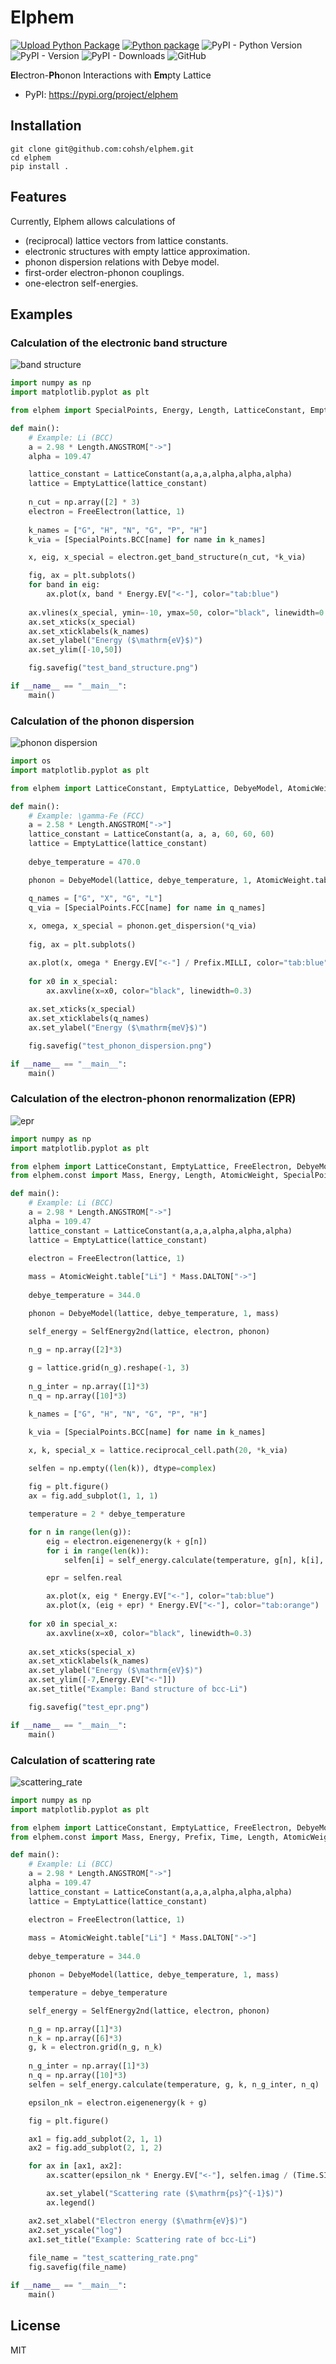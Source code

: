 # Elphem
[![Upload Python Package](https://github.com/cohsh/elphem/actions/workflows/python-publish.yml/badge.svg)](https://github.com/cohsh/elphem/actions/workflows/python-publish.yml)
[![Python package](https://github.com/cohsh/elphem/actions/workflows/python-package.yml/badge.svg)](https://github.com/cohsh/elphem/actions/workflows/python-package.yml)
![PyPI - Python Version](https://img.shields.io/pypi/pyversions/elphem)
![PyPI - Version](https://img.shields.io/pypi/v/elphem)
![PyPI - Downloads](https://img.shields.io/pypi/dm/elphem)
![GitHub](https://img.shields.io/github/license/cohsh/elphem)

**El**ectron-**Ph**onon Interactions with **Em**pty Lattice

- PyPI: https://pypi.org/project/elphem

## Installation
```shell
git clone git@github.com:cohsh/elphem.git
cd elphem
pip install .
```

## Features
Currently, Elphem allows calculations of
- (reciprocal) lattice vectors from lattice constants.
- electronic structures with empty lattice approximation.
- phonon dispersion relations with Debye model.
- first-order electron-phonon couplings.
- one-electron self-energies.

## Examples
### Calculation of the electronic band structure

![band structure](images/band_structure.png)

```python
import numpy as np
import matplotlib.pyplot as plt

from elphem import SpecialPoints, Energy, Length, LatticeConstant, EmptyLattice, FreeElectron

def main():
    # Example: Li (BCC)
    a = 2.98 * Length.ANGSTROM["->"]
    alpha = 109.47

    lattice_constant = LatticeConstant(a,a,a,alpha,alpha,alpha)
    lattice = EmptyLattice(lattice_constant)
    
    n_cut = np.array([2] * 3)
    electron = FreeElectron(lattice, 1)
        
    k_names = ["G", "H", "N", "G", "P", "H"]
    k_via = [SpecialPoints.BCC[name] for name in k_names]

    x, eig, x_special = electron.get_band_structure(n_cut, *k_via)

    fig, ax = plt.subplots()
    for band in eig:
        ax.plot(x, band * Energy.EV["<-"], color="tab:blue")
    
    ax.vlines(x_special, ymin=-10, ymax=50, color="black", linewidth=0.3)
    ax.set_xticks(x_special)
    ax.set_xticklabels(k_names)
    ax.set_ylabel("Energy ($\mathrm{eV}$)")
    ax.set_ylim([-10,50])

    fig.savefig("test_band_structure.png")

if __name__ == "__main__":
    main()
```

### Calculation of the phonon dispersion

![phonon dispersion](images/phonon_dispersion.png)

```python
import os
import matplotlib.pyplot as plt

from elphem import LatticeConstant, EmptyLattice, DebyeModel, AtomicWeight, Energy, Mass, Length, SpecialPoints, Prefix

def main():
    # Example: \gamma-Fe (FCC)
    a = 2.58 * Length.ANGSTROM["->"]
    lattice_constant = LatticeConstant(a, a, a, 60, 60, 60)
    lattice = EmptyLattice(lattice_constant)
    
    debye_temperature = 470.0

    phonon = DebyeModel(lattice, debye_temperature, 1, AtomicWeight.table["Fe"] * Mass.DALTON["->"])

    q_names = ["G", "X", "G", "L"]
    q_via = [SpecialPoints.FCC[name] for name in q_names]
    
    x, omega, x_special = phonon.get_dispersion(*q_via)
    
    fig, ax = plt.subplots()

    ax.plot(x, omega * Energy.EV["<-"] / Prefix.MILLI, color="tab:blue")
    
    for x0 in x_special:
        ax.axvline(x=x0, color="black", linewidth=0.3)
    
    ax.set_xticks(x_special)
    ax.set_xticklabels(q_names)
    ax.set_ylabel("Energy ($\mathrm{meV}$)")

    fig.savefig("test_phonon_dispersion.png")

if __name__ == "__main__":
    main()
```

### Calculation of the electron-phonon renormalization (EPR)

![epr](images/epr.png)

```python
import numpy as np
import matplotlib.pyplot as plt

from elphem import LatticeConstant, EmptyLattice, FreeElectron, DebyeModel, SelfEnergy2nd
from elphem.const import Mass, Energy, Length, AtomicWeight, SpecialPoints

def main():
    # Example: Li (BCC)
    a = 2.98 * Length.ANGSTROM["->"]
    alpha = 109.47
    lattice_constant = LatticeConstant(a,a,a,alpha,alpha,alpha)
    lattice = EmptyLattice(lattice_constant)

    electron = FreeElectron(lattice, 1)
    
    mass = AtomicWeight.table["Li"] * Mass.DALTON["->"]
    
    debye_temperature = 344.0

    phonon = DebyeModel(lattice, debye_temperature, 1, mass)

    self_energy = SelfEnergy2nd(lattice, electron, phonon)

    n_g = np.array([2]*3)
    
    g = lattice.grid(n_g).reshape(-1, 3)
    
    n_g_inter = np.array([1]*3)
    n_q = np.array([10]*3)

    k_names = ["G", "H", "N", "G", "P", "H"]

    k_via = [SpecialPoints.BCC[name] for name in k_names]

    x, k, special_x = lattice.reciprocal_cell.path(20, *k_via)
    
    selfen = np.empty((len(k)), dtype=complex)

    fig = plt.figure()
    ax = fig.add_subplot(1, 1, 1)

    temperature = 2 * debye_temperature

    for n in range(len(g)):
        eig = electron.eigenenergy(k + g[n])
        for i in range(len(k)):
            selfen[i] = self_energy.calculate(temperature, g[n], k[i], n_g_inter, n_q)

        epr = selfen.real

        ax.plot(x, eig * Energy.EV["<-"], color="tab:blue")
        ax.plot(x, (eig + epr) * Energy.EV["<-"], color="tab:orange")
    
    for x0 in special_x:
        ax.axvline(x=x0, color="black", linewidth=0.3)
    
    ax.set_xticks(special_x)
    ax.set_xticklabels(k_names)
    ax.set_ylabel("Energy ($\mathrm{eV}$)")
    ax.set_ylim([-7,Energy.EV["<-"]])
    ax.set_title("Example: Band structure of bcc-Li")

    fig.savefig("test_epr.png")

if __name__ == "__main__":
    main()
```

### Calculation of scattering rate

![scattering_rate](images/scattering_rate.png)

```python
import numpy as np
import matplotlib.pyplot as plt

from elphem import LatticeConstant, EmptyLattice, FreeElectron, DebyeModel, SelfEnergy2nd
from elphem.const import Mass, Energy, Prefix, Time, Length, AtomicWeight

def main():
    # Example: Li (BCC)
    a = 2.98 * Length.ANGSTROM["->"]
    alpha = 109.47
    lattice_constant = LatticeConstant(a,a,a,alpha,alpha,alpha)
    lattice = EmptyLattice(lattice_constant)

    electron = FreeElectron(lattice, 1)
    
    mass = AtomicWeight.table["Li"] * Mass.DALTON["->"]
    
    debye_temperature = 344.0

    phonon = DebyeModel(lattice, debye_temperature, 1, mass)

    temperature = debye_temperature

    self_energy = SelfEnergy2nd(lattice, electron, phonon)

    n_g = np.array([1]*3)
    n_k = np.array([6]*3)
    g, k = electron.grid(n_g, n_k)
    
    n_g_inter = np.array([1]*3)
    n_q = np.array([10]*3)
    selfen = self_energy.calculate(temperature, g, k, n_g_inter, n_q)

    epsilon_nk = electron.eigenenergy(k + g)

    fig = plt.figure()

    ax1 = fig.add_subplot(2, 1, 1)
    ax2 = fig.add_subplot(2, 1, 2)

    for ax in [ax1, ax2]:
        ax.scatter(epsilon_nk * Energy.EV["<-"], selfen.imag / (Time.SI["<-"] / Prefix.PICO), label="$\mathrm{Im}\Sigma^\mathrm{Fan}$")

        ax.set_ylabel("Scattering rate ($\mathrm{ps}^{-1}$)")
        ax.legend()

    ax2.set_xlabel("Electron energy ($\mathrm{eV}$)")
    ax2.set_yscale("log")
    ax1.set_title("Example: Scattering rate of bcc-Li")
    
    file_name = "test_scattering_rate.png"
    fig.savefig(file_name)

if __name__ == "__main__":
    main()
```

## License
MIT